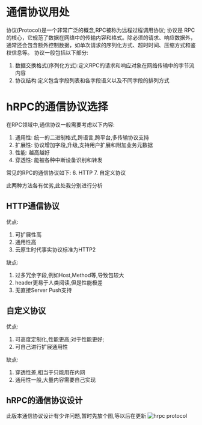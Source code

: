 # 通信协议用处
协议(Protocol)是一个非常广泛的概念,RPC被称为远程过程调用协议;
协议是 RPC 的核心，它规范了数据在网络中的传输内容和格式。除必须的请求、响应数据外，通常还会包含额外控制数据，如单次请求的序列化方式、超时时间、压缩方式和鉴权信息等。
协议一般包括以下部分:
1. 数据交换格式(序列化方式):定义RPC的请求和响应对象在网络传输中的字节流内容
2. 协议结构:定义包含字段列表和各字段语义以及不同字段的排列方式

# hRPC的通信协议选择
在RPC领域中,通信协议一般需要考虑以下内容:
1. 通用性: 统一的二进制格式,跨语言,跨平台,多传输协议支持
2. 扩展性: 协议增加字段,升级,支持用户扩展和附加业务元数据
3. 性能: 越高越好
4. 穿透性: 能被各种中断设备识别和转发

常见的RPC的通信协议如下:
6. HTTP
7. 自定义协议

此两种方法各有优劣,此处我分别进行分析
## HTTP通信协议
优点:
1. 可扩展性高
2. 通用性高
3. 云原生时代事实协议标准为HTTP2

缺点:
1. 过多冗余字段,例如Host,Method等,导致包较大
2. header更易于人类阅读,但是性能极差
3. 无直接Server Push支持

## 自定义协议
优点:
1. 可高度定制化,性能更高;对于性能更好;
2. 可自己进行扩展通用性

缺点:
1. 穿透性差,相当于只能用在内网
2. 通用性一般,大量内容需要自己实现

## hRPC的通信协议设计
此版本通信协议设计有少许问题,暂时先放个图,等以后在更新
![hrpc protocol](https://user-images.githubusercontent.com/58755323/186490904-efc147b5-027a-4aef-8590-c6e8093b3b4c.png)
